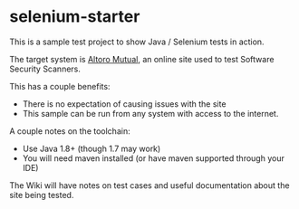 # selenium-starter
This is a sample test project to show Java / Selenium tests in action.

The target system is [Altoro Mutual](http://demo.testfire.net/), an online site used to test Software Security Scanners.

This has a couple benefits:
 * There is no expectation of causing issues with the site
 * This sample can be run from any system with access to the internet.

A couple notes on the toolchain:
 * Use Java 1.8+ (though 1.7 may work)
 * You will need maven installed (or have maven supported through your IDE)
 
The Wiki will have notes on test cases and useful documentation about the site being tested.
